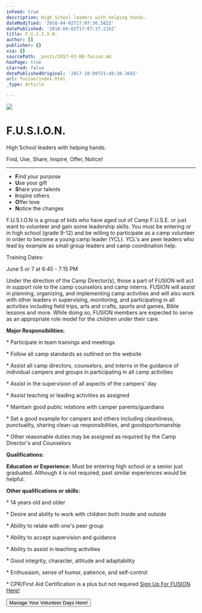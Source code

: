 ```yaml
---
inFeed: true
description: High School leaders with helping hands.
dateModified: '2018-04-02T17:07:36.582Z'
datePublished: '2018-04-02T17:07:37.216Z'
title: F.U.S.I.O.N.
author: []
publisher: {}
via: {}
sourcePath: _posts/2017-03-08-fusion.md
hasPage: true
starred: false
datePublishedOriginal: '2017-10-09T21:48:38.364Z'
url: fusion/index.html
_type: Article

---
```

![](https://the-grid-user-content.s3-us-west-2.amazonaws.com/83b18998-f29b-46a2-b1e4-fff582ce56bf.jpg)

# F.U.S.I.O.N.

High School leaders with helping hands.

Find, Use, Share, Inspire, Offer, Notice!

---

* **F**ind your purpose
* **U**se your gift
* **S**hare your talents
* **I**nspire others
* **O**ffer love
* **N**otice the changes

F.U.S.I.O.N is a group of kids who have aged out of Camp F.U.S.E. or just want to volunteer and gain some leadership skills. You must be entering or in high school (grade 9-12) and be willing to participate as a camp volunteer in order to become a young camp leader (YCL). YCL's are peer leaders who lead by example as small group leaders and camp coordination help.

Training Dates:

June 5 or 7 at 6:45 - 7:15 PM

Under the direction of the Camp Director(s), those a part of FUSION will act in support role to the camp counselors and camp interns. FUSION will assist in planning, organizing, and implementing camp activities and will also work with other leaders in supervising, monitoring, and participating in all activities including field trips, arts and crafts, sports and games, Bible lessons and more. While doing so, FUSION members are expected to serve as an appropriate role model for the children under their care.

**Major Responsibilities:**

\* Participate in team trainings and meetings

\* Follow all camp standards as outlined on the website

\* Assist all camp directors, counselors, and interns in the guidance of individual campers and groups in participating in all camp activities

\* Assist in the supervision of all aspects of the campers' day

\* Assist teaching or leading activities as assigned

\* Maintain good public relations with camper parents/guardians

\* Set a good example for campers and others including cleanliness, punctuality, sharing clean-up responsibilities, and goodsportsmanship

\* Other reasonable duties may be assigned as required by the Camp Director's and Counselors

**Qualifications:**

**Education or Experience:** Must be entering high school or a senior just graduated. Although it is not required, past similar experiences would be helpful.

**Other qualifications or skills:**

\* 14 years old and older

\* Desire and ability to work with children both inside and outside

\* Ability to relate with one's peer group

\* Ability to accept supervision and guidance

\* Ability to assist in teaching activities

\* Good integrity, character, attitude and adaptability

\* Enthusiasm, sense of humor, patience, and self-control

\* CPR/First Aid Certification is a plus but not required
[Sign Up For FUSION Here!][0]

<button data-role="cta" style="">Manage Your Volunteer Days Here!</button>



[0]: https://renovationcommunity.easytitheplus.com/external/form/c8a244a7-b7f2-4a16-be6a-8de52fa3ee1a